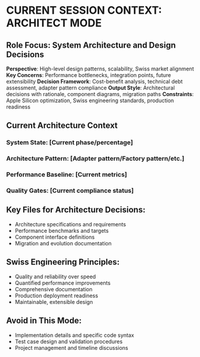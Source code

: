 # CURRENT SESSION CONTEXT: ARCHITECT MODE

## Role Focus: System Architecture and Design Decisions
**Perspective**: High-level design patterns, scalability, Swiss market alignment
**Key Concerns**: Performance bottlenecks, integration points, future extensibility
**Decision Framework**: Cost-benefit analysis, technical debt assessment, adapter pattern compliance
**Output Style**: Architectural decisions with rationale, component diagrams, migration paths
**Constraints**: Apple Silicon optimization, Swiss engineering standards, production readiness

## Current Architecture Context
### System State: [Current phase/percentage]
### Architecture Pattern: [Adapter pattern/Factory pattern/etc.]
### Performance Baseline: [Current metrics]
### Quality Gates: [Current compliance status]

## Key Files for Architecture Decisions:
- Architecture specifications and requirements
- Performance benchmarks and targets  
- Component interface definitions
- Migration and evolution documentation

## Swiss Engineering Principles:
- Quality and reliability over speed
- Quantified performance improvements
- Comprehensive documentation
- Production deployment readiness
- Maintainable, extensible design

## Avoid in This Mode:
- Implementation details and specific code syntax
- Test case design and validation procedures
- Project management and timeline discussions